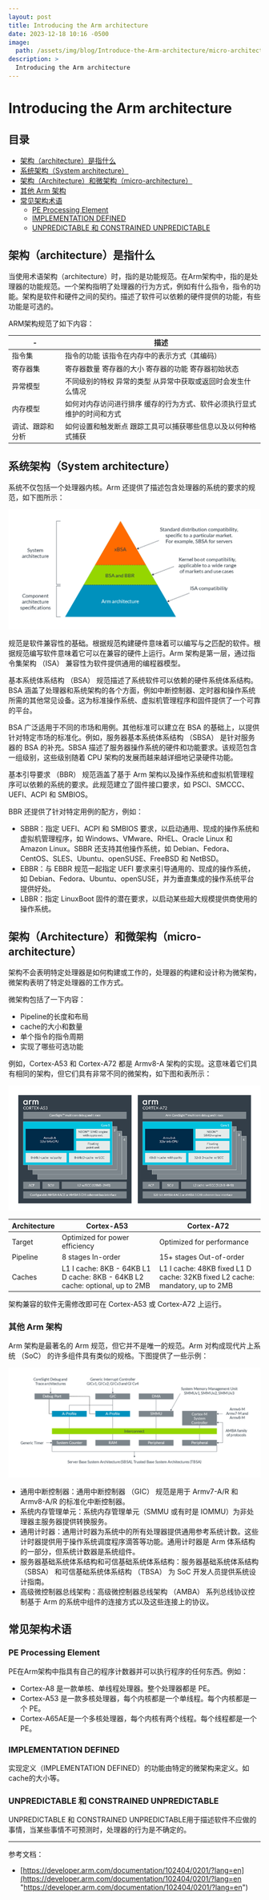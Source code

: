 ```yaml
---
layout: post
title: Introducing the Arm architecture
date: 2023-12-18 10:16 -0500
image:
  path: /assets/img/blog/Introduce-the-Arm-architecture/micro-architecture.png
description: >
  Introducing the Arm architecture
---
```

# Introducing the Arm architecture

## 目录

-   [架构（architecture）是指什么](#架构architecture是指什么)
-   [系统架构（System architecture）](#系统架构System-architecture)
-   [架构（Architecture）和微架构（micro-architecture）](#架构Architecture和微架构micro-architecture)
-   [其他 Arm 架构](#其他-Arm-架构)
-   [常见架构术语](#常见架构术语)
    -   [PE Processing Element](#PE-Processing-Element)
    -   [IMPLEMENTATION DEFINED](#IMPLEMENTATION-DEFINED)
    -   [UNPREDICTABLE  和 CONSTRAINED UNPREDICTABLE](#UNPREDICTABLE--和-CONSTRAINED-UNPREDICTABLE)


## 架构（architecture）是指什么

当使用术语架构（architecture）时，指的是功能规范。在Arm架构中，指的是处理器的功能规范。一个架构指明了处理器的行为方式，例如有什么指令，指令的功能。架构是软件和硬件之间的契约。描述了软件可以依赖的硬件提供的功能，有些功能是可选的。

ARM架构规范了如下内容：

| -        | 描述                                                     |
| -------- | ------------------------------------------------------ |
| 指令集      | 指令的功能&#xA;&#xA;该指令在内存中的表示方式（其编码）                       |
| 寄存器集     | 寄存器数量&#xA;&#xA;寄存器的大小&#xA;&#xA;寄存器的功能&#xA;&#xA;寄存器初始状态 |
| 异常模型     | 不同级别的特权&#xA;&#xA;异常的类型&#xA;&#xA;从异常中获取或返回时会发生什么情况      |
| 内存模型     | 如何对内存访问进行排序&#xA;&#xA;缓存的行为方式、软件必须执行显式维护的时间和方式          |
| 调试、跟踪和分析 | 如何设置和触发断点&#xA;&#xA;跟踪工具可以捕获哪些信息以及以何种格式捕获               |

## 系统架构（System architecture）

系统不仅包括一个处理器内核。Arm 还提供了描述包含处理器的系统的要求的规范，如下图所示：

![](/assets/img/blog/Introduce-the-Arm-architecture/System-architecture.png)

规范是软件兼容性的基础。根据规范构建硬件意味着可以编写与之匹配的软件。根据规范编写软件意味着它可以在兼容的硬件上运行。Arm 架构是第一层，通过指令集架构 （ISA） 兼容性为软件提供通用的编程器模型。

基本系统体系结构 （BSA） 规范描述了系统软件可以依赖的硬件系统体系结构。BSA 涵盖了处理器和系统架构的各个方面，例如中断控制器、定时器和操作系统所需的其他常见设备。这为标准操作系统、虚拟机管理程序和固件提供了一个可靠的平台。

BSA 广泛适用于不同的市场和用例。其他标准可以建立在 BSA 的基础上，以提供针对特定市场的标准化。例如，服务器基本系统体系结构 （SBSA） 是针对服务器的 BSA 的补充。SBSA 描述了服务器操作系统的硬件和功能要求。该规范包含一组级别，这些级别随着 CPU 架构的发展而越来越详细地记录硬件功能。

基本引导要求 （BBR） 规范涵盖了基于 Arm 架构以及操作系统和虚拟机管理程序可以依赖的系统的要求。此规范建立了固件接口要求，如 PSCI、SMCCC、UEFI、ACPI 和 SMBIOS。

BBR 还提供了针对特定用例的配方，例如：

-   SBBR：指定 UEFI、ACPI 和 SMBIOS 要求，以启动通用、现成的操作系统和虚拟机管理程序，如 Windows、VMware、RHEL、Oracle Linux 和 Amazon Linux。SBBR 还支持其他操作系统，如 Debian、Fedora、CentOS、SLES、Ubuntu、openSUSE、FreeBSD 和 NetBSD。
-   EBBR：与 EBBR 规范一起指定 UEFI 要求来引导通用的、现成的操作系统，如 Debian、Fedora、Ubuntu、openSUSE，并为垂直集成的操作系统平台提供好处。
-   LBBR：指定 LinuxBoot 固件的潜在要求，以启动某些超大规模提供商使用的操作系统。

## 架构（Architecture）和微架构（micro-architecture）

架构不会表明特定处理器是如何构建或工作的，处理器的构建和设计称为微架构，微架构表明了特定处理器的工作方式。

微架构包括了一下内容：

-   Pipeline的长度和布局
-   cache的大小和数量
-   单个指令的指令周期
-   实现了哪些可选功能

例如，Cortex-A53 和 Cortex-A72 都是 Armv8-A 架构的实现。这意味着它们具有相同的架构，但它们具有非常不同的微架构，如下图和表所示：

![](/assets/img/blog/Introduce-the-Arm-architecture/micro-architecture.png)

| Architecture | Cortex-A53                                                                                    | Cortex-A72                                                                                     |
| ------------ | --------------------------------------------------------------------------------------------- | ---------------------------------------------------------------------------------------------- |
| Target       | Optimized for power efficiency                                                                | Optimized for performance                                                                      |
| Pipeline     | 8 stages&#xA;&#xA;In-order                                                                    | 15+ stages&#xA;&#xA;Out-of-order                                                               |
| Caches       | L1 I cache: 8KB - 64KB&#xA;&#xA;L1 D cache: 8KB - 64KB&#xA;&#xA;L2 cache: optional, up to 2MB | L1 I cache: 48KB fixed&#xA;&#xA;L1 D cache: 32KB fixed&#xA;&#xA;L2 cache: mandatory, up to 2MB |

架构兼容的软件无需修改即可在 Cortex-A53 或 Cortex-A72 上运行。

### 其他 Arm 架构

Arm 架构是最著名的 Arm 规范，但它并不是唯一的规范。Arm 对构成现代片上系统 （SoC） 的许多组件具有类似的规格。下图提供了一些示例：

![](/assets/img/blog/Introduce-the-Arm-architecture/other-Arm-architecture.png)

-   通用中断控制器：通用中断控制器 （GIC） 规范是用于 Armv7-A/R 和 Armv8-A/R 的标准化中断控制器。
-   系统内存管理单元：系统内存管理单元（SMMU 或有时是 IOMMU）为非处理器主服务器提供转换服务。
-   通用计时器：通用计时器为系统中的所有处理器提供通用参考系统计数。这些计时器提供用于操作系统调度程序滴答等功能。通用计时器是 Arm 体系结构的一部分，但系统计数器是系统组件。
-   服务器基础系统体系结构和可信基础系统体系结构：服务器基础系统体系结构 （SBSA） 和可信基础系统体系结构 （TBSA） 为 SoC 开发人员提供系统设计指南。
-   高级微控制器总线架构：高级微控制器总线架构 （AMBA） 系列总线协议控制基于 Arm 的系统中组件的连接方式以及这些连接上的协议。

## 常见架构术语

### PE Processing Element

PE在Arm架构中指具有自己的程序计数器并可以执行程序的任何东西。例如：

-   Cortex-A8 是一款单核、单线程处理器。整个处理器都是 PE。
-   Cortex-A53 是一款多核处理器，每个内核都是一个单线程。每个内核都是一个 PE。
-   Cortex-A65AE是一个多核处理器，每个内核有两个线程。每个线程都是一个 PE。

### IMPLEMENTATION DEFINED

实现定义（IMPLEMENTATION DEFINED）的功能由特定的微架构来定义。如cache的大小等。

### UNPREDICTABLE  和 CONSTRAINED UNPREDICTABLE

UNPREDICTABLE 和 CONSTRAINED UNPREDICTABLE用于描述软件不应做的事情，当某些事情不可预测时，处理器的行为是不确定的。

***

参考文档：

-   [https://developer.arm.com/documentation/102404/0201/?lang=en](https://developer.arm.com/documentation/102404/0201/?lang=en "https://developer.arm.com/documentation/102404/0201/?lang=en")
